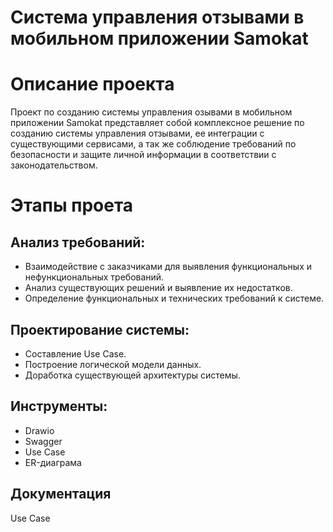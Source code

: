 # Система управления отзывами в мобильном приложении Samokat

# Описание проекта
Проект по созданию системы управления озывами в мобильном приложении Samokat представляет собой комплексное решение по созданию системы управления отзывами, ее интеграции с существующими сервисами, а так же соблюдение требований по безопасности и защите личной информации в соответствии с законодательством.
# Этапы проета
## Анализ требований:
- Взаимодействие с заказчиками для выявления функциональных и нефункциональных требований.
- Анализ существующих решений и выявление их недостатков.
- Определение функциональных и технических требований к системе.
## Проектирование системы:
- Составление Use Case.
- Построение логической модели данных.
- Доработка существующей архитектуры системы.

## Инструменты:
- Drawio
- Swagger
- Use Case
- ER-диаграма

## Документация
Use Case
